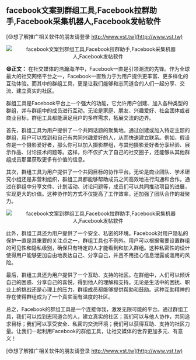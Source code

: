## **facebook文案到群组工具,Facebook拉群助手,Facebook采集机器人,Facebook发帖软件**

[😍想了解推广相关软件的朋友请登录 http://www.vst.tw](http://www.vst.tw)

 <center><img src="https://vst.tw/MP4/tuiguang/png/8.png" alt="facebook文案到群组工具,Facebook拉群助手,Facebook采集机器人,Facebook发帖软件"></center>

**😄正文：**
在社交媒体的浩瀚海洋中，Facebook一直是引领潮流的先锋。作为全球最大的社交网络平台之一，Facebook一直致力于为用户提供更丰富、更多样化的互动体验。而其中的群组工具，更是让我们能够和志同道合的人们一起分享、交流、建立真实的社区。

群组工具是Facebook平台上一个强大的功能，它允许用户创建、加入各种类型的群组，并与群组中的成员进行互动。无论是家庭、朋友、兴趣爱好、社会团体或者商业目标，群组工具都能满足用户的多样需求，拓展交流的边界。

首先，群组工具为用户提供了一个共同话题的聚集地。通过创建或加入特定主题的群组，用户可以找到和自己有共同兴趣爱好的人，从而快速建立联系。例如，假设你是一个摄影爱好者，那么你可以加入摄影群组，与其他摄影爱好者分享经验、展示作品、讨论技术问题等。这样，你不仅扩大了自己的社交圈子，还能够从其他群组成员那里获取更多有价值的信息。

其次，群组工具为用户提供了一个共同目标的协作平台。无论是商业团队、学术研究小组还是非营利组织，群组工具都能够帮助成员之间高效地进行沟通和合作。通过在群组中分享文件、计划活动、讨论问题等，成员们可以共同推动项目的进展，实现更大的价值。这种协作的方式不仅提高了工作效率，还加强了团队合作的凝聚力。

 <center><img src="https://vst.tw/MP4/tuiguang/png/4.png" alt="facebook文案到群组工具,Facebook拉群助手,Facebook采集机器人,Facebook发帖软件"></center>

此外，群组工具还为用户提供了一个安全、私密的环境。Facebook对用户隐私的保护一直是其重要的关注点之一，群组工具也不例外。用户可以根据需要设置群组的可见性和隐私级别，确保只有特定的人才能看到和加入群组。这种私密性的设计使得用户能够更加自由地表达自己、分享自己，并且不用担心信息泄露或滥用的风险。

最后，群组工具还为用户提供了一个互助、支持的社区。在群组中，人们可以倾诉自己的困惑、分享自己的喜悦，得到他人的理解和支持。无论是生活中的困扰、职业上的挑战还是心理上的压力，群组成员都能够提供帮助和鼓励。这种互助精神的存在使得群组成为了一个真实而有温度的社区。

总之，Facebook的群组工具是一个连接你我，激发无限可能的平台。通过群组工具，我们可以找到志同道合的人，建立真实的社区；我们可以与他人协作，共同追求目标；我们可以享受安全、私密的交流环境；我们可以获得互助、支持的社区力量。让我们一起利用Facebook的群组工具，让社交媒体的世界更加多元、有意义！

[😍想了解推广相关软件的朋友请登录 http://www.vst.tw](http://www.vst.tw)



